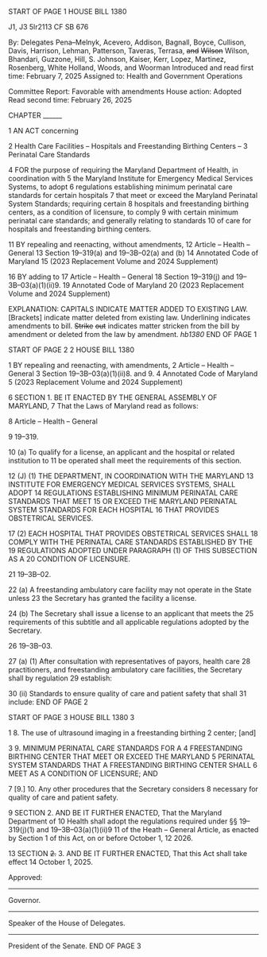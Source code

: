 START OF PAGE 1
HOUSE BILL 1380

J1, J3 5lr2113
CF SB 676

By: Delegates Pena–Melnyk, Acevero, Addison, Bagnall, Boyce, Cullison, Davis,
Harrison, Lehman, Patterson, Taveras, Terrasa, ~~and~~ ~~Wilson~~ Wilson,
Bhandari, Guzzone, Hill, S. Johnson, Kaiser, Kerr, Lopez, Martinez,
Rosenberg, White Holland, Woods, and Woorman
Introduced and read first time: February 7, 2025
Assigned to: Health and Government Operations

Committee Report: Favorable with amendments
House action: Adopted
Read second time: February 26, 2025

CHAPTER ______

1 AN ACT concerning

2 Health Care Facilities – Hospitals and Freestanding Birthing Centers –
3 Perinatal Care Standards

4 FOR the purpose of requiring the Maryland Department of Health, in coordination with
5 the Maryland Institute for Emergency Medical Services Systems, to adopt
6 regulations establishing minimum perinatal care standards for certain hospitals
7 that meet or exceed the Maryland Perinatal System Standards; requiring certain
8 hospitals and freestanding birthing centers, as a condition of licensure, to comply
9 with certain minimum perinatal care standards; and generally relating to standards
10 of care for hospitals and freestanding birthing centers.

11 BY repealing and reenacting, without amendments,
12 Article – Health – General
13 Section 19–319(a) and 19–3B–02(a) and (b)
14 Annotated Code of Maryland
15 (2023 Replacement Volume and 2024 Supplement)

16 BY adding to
17 Article – Health – General
18 Section 19–319(j) and 19–3B–03(a)(1)(ii)9.
19 Annotated Code of Maryland
20 (2023 Replacement Volume and 2024 Supplement)

EXPLANATION: CAPITALS INDICATE MATTER ADDED TO EXISTING LAW.
[Brackets] indicate matter deleted from existing law.
Underlining indicates amendments to bill.
~~Strike~~ ~~out~~ indicates matter stricken from the bill by amendment or deleted from the law by
amendment. *hb1380*
END OF PAGE 1

START OF PAGE 2
2 HOUSE BILL 1380

1 BY repealing and reenacting, with amendments,
2 Article – Health – General
3 Section 19–3B–03(a)(1)(ii)8. and 9.
4 Annotated Code of Maryland
5 (2023 Replacement Volume and 2024 Supplement)

6 SECTION 1. BE IT ENACTED BY THE GENERAL ASSEMBLY OF MARYLAND,
7 That the Laws of Maryland read as follows:

8 Article – Health – General

9 19–319.

10 (a) To qualify for a license, an applicant and the hospital or related institution to
11 be operated shall meet the requirements of this section.

12 (J) (1) THE DEPARTMENT, IN COORDINATION WITH THE MARYLAND
13 INSTITUTE FOR EMERGENCY MEDICAL SERVICES SYSTEMS, SHALL ADOPT
14 REGULATIONS ESTABLISHING MINIMUM PERINATAL CARE STANDARDS THAT MEET
15 OR EXCEED THE MARYLAND PERINATAL SYSTEM STANDARDS FOR EACH HOSPITAL
16 THAT PROVIDES OBSTETRICAL SERVICES.

17 (2) EACH HOSPITAL THAT PROVIDES OBSTETRICAL SERVICES SHALL
18 COMPLY WITH THE PERINATAL CARE STANDARDS ESTABLISHED BY THE
19 REGULATIONS ADOPTED UNDER PARAGRAPH (1) OF THIS SUBSECTION AS A
20 CONDITION OF LICENSURE.

21 19–3B–02.

22 (a) A freestanding ambulatory care facility may not operate in the State unless
23 the Secretary has granted the facility a license.

24 (b) The Secretary shall issue a license to an applicant that meets the
25 requirements of this subtitle and all applicable regulations adopted by the Secretary.

26 19–3B–03.

27 (a) (1) After consultation with representatives of payors, health care
28 practitioners, and freestanding ambulatory care facilities, the Secretary shall by regulation
29 establish:

30 (ii) Standards to ensure quality of care and patient safety that shall
31 include:
END OF PAGE 2

START OF PAGE 3
HOUSE BILL 1380 3

1 8. The use of ultrasound imaging in a freestanding birthing
2 center; [and]

3 9. MINIMUM PERINATAL CARE STANDARDS FOR A
4 FREESTANDING BIRTHING CENTER THAT MEET OR EXCEED THE MARYLAND
5 PERINATAL SYSTEM STANDARDS THAT A FREESTANDING BIRTHING CENTER SHALL
6 MEET AS A CONDITION OF LICENSURE; AND

7 [9.] 10. Any other procedures that the Secretary considers
8 necessary for quality of care and patient safety.

9 SECTION 2. AND BE IT FURTHER ENACTED, That the Maryland Department of
10 Health shall adopt the regulations required under §§ 19–319(j)(1) and 19–3B–03(a)(1)(ii)9
11 of the Heath – General Article, as enacted by Section 1 of this Act, on or before October 1,
12 2026.

13 SECTION ~~2.~~ 3. AND BE IT FURTHER ENACTED, That this Act shall take effect
14 October 1, 2025.

Approved:

________________________________________________________________________________
Governor.

________________________________________________________________________________
Speaker of the House of Delegates.

________________________________________________________________________________
President of the Senate.
END OF PAGE 3